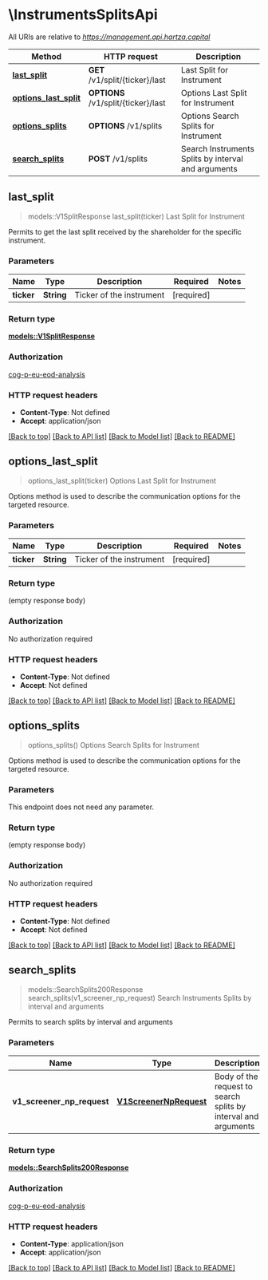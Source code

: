 # \InstrumentsSplitsApi

All URIs are relative to *https://management.api.hartza.capital*

Method | HTTP request | Description
------------- | ------------- | -------------
[**last_split**](InstrumentsSplitsApi.md#last_split) | **GET** /v1/split/{ticker}/last | Last Split for Instrument
[**options_last_split**](InstrumentsSplitsApi.md#options_last_split) | **OPTIONS** /v1/split/{ticker}/last | Options Last Split for Instrument
[**options_splits**](InstrumentsSplitsApi.md#options_splits) | **OPTIONS** /v1/splits | Options Search Splits for Instrument
[**search_splits**](InstrumentsSplitsApi.md#search_splits) | **POST** /v1/splits | Search Instruments Splits by interval and arguments



## last_split

> models::V1SplitResponse last_split(ticker)
Last Split for Instrument

Permits to get the last split received by the shareholder for the specific instrument.

### Parameters


Name | Type | Description  | Required | Notes
------------- | ------------- | ------------- | ------------- | -------------
**ticker** | **String** | Ticker of the instrument | [required] |

### Return type

[**models::V1SplitResponse**](v1SplitResponse.md)

### Authorization

[cog-p-eu-eod-analysis](../README.md#cog-p-eu-eod-analysis)

### HTTP request headers

- **Content-Type**: Not defined
- **Accept**: application/json

[[Back to top]](#) [[Back to API list]](../README.md#documentation-for-api-endpoints) [[Back to Model list]](../README.md#documentation-for-models) [[Back to README]](../README.md)


## options_last_split

> options_last_split(ticker)
Options Last Split for Instrument

Options method is used to describe the communication options for the targeted resource.

### Parameters


Name | Type | Description  | Required | Notes
------------- | ------------- | ------------- | ------------- | -------------
**ticker** | **String** | Ticker of the instrument | [required] |

### Return type

 (empty response body)

### Authorization

No authorization required

### HTTP request headers

- **Content-Type**: Not defined
- **Accept**: Not defined

[[Back to top]](#) [[Back to API list]](../README.md#documentation-for-api-endpoints) [[Back to Model list]](../README.md#documentation-for-models) [[Back to README]](../README.md)


## options_splits

> options_splits()
Options Search Splits for Instrument

Options method is used to describe the communication options for the targeted resource.

### Parameters

This endpoint does not need any parameter.

### Return type

 (empty response body)

### Authorization

No authorization required

### HTTP request headers

- **Content-Type**: Not defined
- **Accept**: Not defined

[[Back to top]](#) [[Back to API list]](../README.md#documentation-for-api-endpoints) [[Back to Model list]](../README.md#documentation-for-models) [[Back to README]](../README.md)


## search_splits

> models::SearchSplits200Response search_splits(v1_screener_np_request)
Search Instruments Splits by interval and arguments

Permits to search splits by interval and arguments

### Parameters


Name | Type | Description  | Required | Notes
------------- | ------------- | ------------- | ------------- | -------------
**v1_screener_np_request** | [**V1ScreenerNpRequest**](V1ScreenerNpRequest.md) | Body of the request to search splits by interval and arguments | [required] |

### Return type

[**models::SearchSplits200Response**](SearchSplits_200_response.md)

### Authorization

[cog-p-eu-eod-analysis](../README.md#cog-p-eu-eod-analysis)

### HTTP request headers

- **Content-Type**: application/json
- **Accept**: application/json

[[Back to top]](#) [[Back to API list]](../README.md#documentation-for-api-endpoints) [[Back to Model list]](../README.md#documentation-for-models) [[Back to README]](../README.md)


